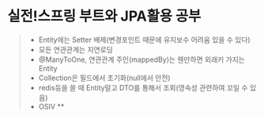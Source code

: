 # 실전!스프링 부트와 JPA활용 공부
> * Entity에는 Setter 배제(변경포인트 때문에 유지보수 어려움 있을 수 있다)
> * 모든 연관관계는 지연로딩
> * @ManyToOne, 연관관계 주인(mappedBy)는 웬만하면 외래키 가지는 Entity
> * Collection은 필드에서 초기화(null에서 안전)
> * redis등을 쓸 때 Entity말고 DTO를 통해서 조회(영속성 관련하여 꼬일 수 있음)
> * OSIV
> **
